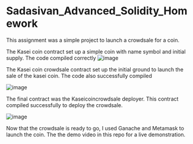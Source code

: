 # Sadasivan_Advanced_Solidity_Homework

This assignment was a simple project to launch a crowdsale for a coin.

The Kasei coin contract set up a simple coin with name symbol and initial supply. The code compiled correctly
![image](https://user-images.githubusercontent.com/99089462/180102424-d3399455-eaf4-4295-bcd3-cd1ef62aaabf.png)

The Kasei coin crowdsale contract set up the initial ground to launch the sale of the kasei coin. The code also successfully compiled

![image](https://user-images.githubusercontent.com/99089462/180102761-9a6c29c3-f126-43ed-893e-5dfc58294a1a.png)

The final contract was the Kaseicoincrowdsale deployer. This contract compiled successfully to deploy the crowdsale.

![image](https://user-images.githubusercontent.com/99089462/180102932-0c25ce81-a93d-4ceb-82be-abe1b8f3deeb.png)

Now that the crowdsale is ready to go, I used Ganache and Metamask to launch the coin. The the demo video in this repo for a live demonstration.
